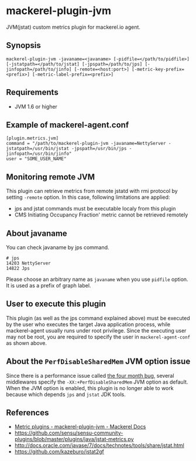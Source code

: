 mackerel-plugin-jvm
===================

JVM(jstat) custom metrics plugin for mackerel.io agent.

## Synopsis

```shell
mackerel-plugin-jvm -javaname=<javaname> [-pidfile=</path/to/pidfile>] [-jstatpath=</path/to/jstat] [-jpspath=/path/to/jps] [-jinfopath=/path/to/jinfo] [-remote=<host:port>] [-metric-key-prefix=<prefix>] [-metric-label-prefix=<prefix>]
```

## Requirements

- JVM 1.6 or higher

## Example of mackerel-agent.conf

```
[plugin.metrics.jvm]
command = "/path/to/mackerel-plugin-jvm -javaname=NettyServer -jstatpath=/usr/bin/jstat -jpspath=/usr/bin/jps -jinfopath=/usr/bin/jinfo"
user = "SOME_USER_NAME"
```

## Monitoring remote JVM

This plugin can retrieve metrics from remote jstatd with rmi protocol by setting `-remote` option.
In this case, following limitations are applied:
- jps and jstat commands must be executable localy from this plugin
- CMS Initiating Occupancy Fraction' metric cannot be retrieved remotely

## About javaname

You can check javaname by jps command.

```shell
# jps
14203 NettyServer
14822 Jps
```

Please choose an arbitrary name as `javaname` when you use `pidfile` option.
It is used as a prefix of graph label.

## User to execute this plugin

This plugin (as well as the jps command explained above) must be executed by the user who executes the target Java application process, while mackerel-agent usually runs under root privilege.
Since the executing user may not be root, you are required to specify the user in `mackerel-agent-conf` as shown above.

## About the `PerfDisableSharedMem` JVM option issue

Since there is a performance issue called [the four month bug](https://www.evanjones.ca/jvm-mmap-pause.html), several middlewares specify the `-XX:+PerfDisableSharedMem` JVM option as default.
When the JVM option is enabled, this plugin is no longer able to work because which depends `jps` and `jstat` JDK tools.

## References

- [Metric plugins - mackerel-plugin-jvm - Mackerel Docs](https://mackerel.io/docs/entry/plugins/mackerel-plugin-jvm)
- https://github.com/sensu/sensu-community-plugins/blob/master/plugins/java/jstat-metrics.py
- http://docs.oracle.com/javase/7/docs/technotes/tools/share/jstat.html
- https://github.com/kazeburo/jstat2gf
